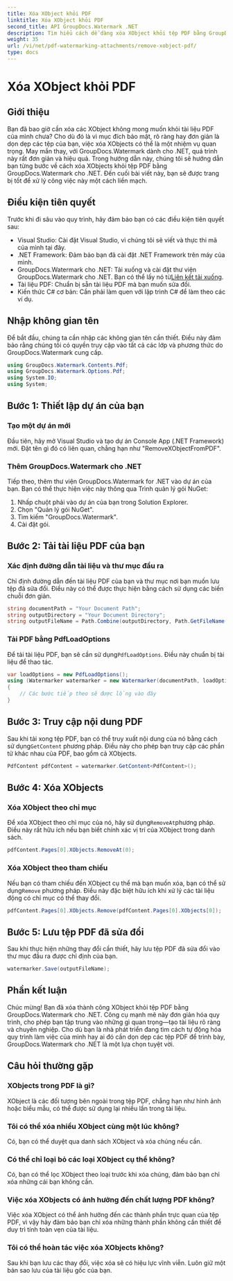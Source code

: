```yaml
---
title: Xóa XObject khỏi PDF
linktitle: Xóa XObject khỏi PDF
second_title: API GroupDocs.Watermark .NET
description: Tìm hiểu cách dễ dàng xóa XObject khỏi tệp PDF bằng GroupDocs.Watermark cho .NET với hướng dẫn từng bước toàn diện của chúng tôi.
weight: 35
url: /vi/net/pdf-watermarking-attachments/remove-xobject-pdf/
type: docs
---
```

# Xóa XObject khỏi PDF

## Giới thiệu
Bạn đã bao giờ cần xóa các XObject không mong muốn khỏi tài liệu PDF của mình chưa? Cho dù đó là vì mục đích bảo mật, rõ ràng hay đơn giản là dọn dẹp các tệp của bạn, việc xóa XObjects có thể là một nhiệm vụ quan trọng. May mắn thay, với GroupDocs.Watermark dành cho .NET, quá trình này rất đơn giản và hiệu quả. Trong hướng dẫn này, chúng tôi sẽ hướng dẫn bạn từng bước về cách xóa XObjects khỏi tệp PDF bằng GroupDocs.Watermark cho .NET. Đến cuối bài viết này, bạn sẽ được trang bị tốt để xử lý công việc này một cách liền mạch.
## Điều kiện tiên quyết
Trước khi đi sâu vào quy trình, hãy đảm bảo bạn có các điều kiện tiên quyết sau:
- Visual Studio: Cài đặt Visual Studio, vì chúng tôi sẽ viết và thực thi mã của mình tại đây.
- .NET Framework: Đảm bảo bạn đã cài đặt .NET Framework trên máy của mình.
-  GroupDocs.Watermark cho .NET: Tải xuống và cài đặt thư viện GroupDocs.Watermark cho .NET. Bạn có thể lấy nó từ[Liên kết tải xuống](https://releases.groupdocs.com/Watermark/net/).
- Tài liệu PDF: Chuẩn bị sẵn tài liệu PDF mà bạn muốn sửa đổi.
- Kiến thức C# cơ bản: Cần phải làm quen với lập trình C# để làm theo các ví dụ.
## Nhập không gian tên
Để bắt đầu, chúng ta cần nhập các không gian tên cần thiết. Điều này đảm bảo rằng chúng tôi có quyền truy cập vào tất cả các lớp và phương thức do GroupDocs.Watermark cung cấp.
```csharp
using GroupDocs.Watermark.Contents.Pdf;
using GroupDocs.Watermark.Options.Pdf;
using System.IO;
using System;
```
## Bước 1: Thiết lập dự án của bạn
### Tạo một dự án mới
Đầu tiên, hãy mở Visual Studio và tạo dự án Console App (.NET Framework) mới. Đặt tên gì đó có liên quan, chẳng hạn như "RemoveXObjectFromPDF".
### Thêm GroupDocs.Watermark cho .NET
Tiếp theo, thêm thư viện GroupDocs.Watermark for .NET vào dự án của bạn. Bạn có thể thực hiện việc này thông qua Trình quản lý gói NuGet:
1. Nhấp chuột phải vào dự án của bạn trong Solution Explorer.
2. Chọn "Quản lý gói NuGet".
3. Tìm kiếm "GroupDocs.Watermark".
4. Cài đặt gói.
## Bước 2: Tải tài liệu PDF của bạn
### Xác định đường dẫn tài liệu và thư mục đầu ra
Chỉ định đường dẫn đến tài liệu PDF của bạn và thư mục nơi bạn muốn lưu tệp đã sửa đổi. Điều này có thể được thực hiện bằng cách sử dụng các biến chuỗi đơn giản.
```csharp
string documentPath = "Your Document Path";
string outputDirectory = "Your Document Directory";
string outputFileName = Path.Combine(outputDirectory, Path.GetFileName(documentPath));
```
### Tải PDF bằng PdfLoadOptions
 Để tải tài liệu PDF, bạn sẽ cần sử dụng`PdfLoadOptions`. Điều này chuẩn bị tài liệu để thao tác.
```csharp
var loadOptions = new PdfLoadOptions();
using (Watermarker watermarker = new Watermarker(documentPath, loadOptions))
{
    // Các bước tiếp theo sẽ được lồng vào đây
}
```
## Bước 3: Truy cập nội dung PDF
 Sau khi tải xong tệp PDF, bạn có thể truy xuất nội dung của nó bằng cách sử dụng`GetContent` phương pháp. Điều này cho phép bạn truy cập các phần tử khác nhau của PDF, bao gồm cả XObjects.
```csharp
PdfContent pdfContent = watermarker.GetContent<PdfContent>();
```
## Bước 4: Xóa XObjects
### Xóa XObject theo chỉ mục
 Để xóa XObject theo chỉ mục của nó, hãy sử dụng`RemoveAt`phương pháp. Điều này rất hữu ích nếu bạn biết chính xác vị trí của XObject trong danh sách.
```csharp
pdfContent.Pages[0].XObjects.RemoveAt(0);
```
### Xóa XObject theo tham chiếu
 Nếu bạn có tham chiếu đến XObject cụ thể mà bạn muốn xóa, bạn có thể sử dụng`Remove` phương pháp. Điều này đặc biệt hữu ích khi xử lý các tài liệu động có chỉ mục có thể thay đổi.
```csharp
pdfContent.Pages[0].XObjects.Remove(pdfContent.Pages[0].XObjects[0]);
```
## Bước 5: Lưu tệp PDF đã sửa đổi
Sau khi thực hiện những thay đổi cần thiết, hãy lưu tệp PDF đã sửa đổi vào thư mục đầu ra được chỉ định của bạn.
```csharp
watermarker.Save(outputFileName);
```
## Phần kết luận
Chúc mừng! Bạn đã xóa thành công XObject khỏi tệp PDF bằng GroupDocs.Watermark cho .NET. Công cụ mạnh mẽ này đơn giản hóa quy trình, cho phép bạn tập trung vào những gì quan trọng—tạo tài liệu rõ ràng và chuyên nghiệp. Cho dù bạn là nhà phát triển đang tìm cách tự động hóa quy trình làm việc của mình hay ai đó cần dọn dẹp các tệp PDF để trình bày, GroupDocs.Watermark cho .NET là một lựa chọn tuyệt vời.
## Câu hỏi thường gặp
### XObjects trong PDF là gì?
XObject là các đối tượng bên ngoài trong tệp PDF, chẳng hạn như hình ảnh hoặc biểu mẫu, có thể được sử dụng lại nhiều lần trong tài liệu.
### Tôi có thể xóa nhiều XObject cùng một lúc không?
Có, bạn có thể duyệt qua danh sách XObject và xóa chúng nếu cần.
### Có thể chỉ loại bỏ các loại XObject cụ thể không?
Có, bạn có thể lọc XObject theo loại trước khi xóa chúng, đảm bảo bạn chỉ xóa những cái bạn không cần.
### Việc xóa XObjects có ảnh hưởng đến chất lượng PDF không?
Việc xóa XObject có thể ảnh hưởng đến các thành phần trực quan của tệp PDF, vì vậy hãy đảm bảo bạn chỉ xóa những thành phần không cần thiết để duy trì tính toàn vẹn của tài liệu.
### Tôi có thể hoàn tác việc xóa XObjects không?
Sau khi bạn lưu các thay đổi, việc xóa sẽ có hiệu lực vĩnh viễn. Luôn giữ một bản sao lưu của tài liệu gốc của bạn.